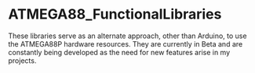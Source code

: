 # ATMEGA88_FunctionalLibraries
These libraries serve as an alternate approach, other than Arduino, to use the ATMEGA88P hardware resources. They are currently in Beta and are constantly being developed as the need for new features arise in my projects.  
